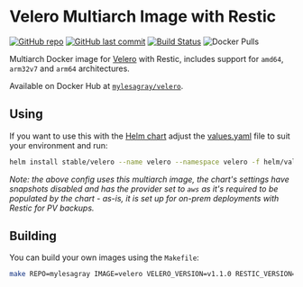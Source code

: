 # Velero Multiarch Image with Restic

[![GitHub repo](https://img.shields.io/badge/repo-GitHub-brightgreen)](https://github.com/mylesagray/velero-multiarch)
[![GitHub last commit](https://img.shields.io/github/last-commit/mylesagray/velero-multiarch.svg)](https://github.com/mylesagray/velero-multiarch)
[![Build Status](https://travis-ci.org/mylesagray/velero-multiarch.svg?branch=master)](https://travis-ci.org/mylesagray/velero-multiarch)
![Docker Pulls](https://img.shields.io/docker/pulls/mylesagray/velero)

Multiarch Docker image for [Velero](https://velero.io) with Restic, includes support for `amd64`, `arm32v7` and `arm64` architectures.

Available on Docker Hub at [`mylesagray/velero`](https://cloud.docker.com/repository/docker/mylesagray/velero).

## Using

If you want to use this with the [Helm chart](https://github.com/helm/charts/tree/master/stable/velero/) adjust the [values.yaml](helm/values.yaml) file to suit your environment and run:

```sh
helm install stable/velero --name velero --namespace velero -f helm/values.yaml
```

_Note: the above config uses this multiarch image, the chart's settings have snapshots disabled and has the provider set to `aws` as it's required to be populated by the chart - as-is, it is set up for on-prem deployments with Restic for PV backups._

## Building

You can build your own images using the `Makefile`:

```sh
make REPO=mylesagray IMAGE=velero VELERO_VERSION=v1.1.0 RESTIC_VERSION=0.9.5 all
```